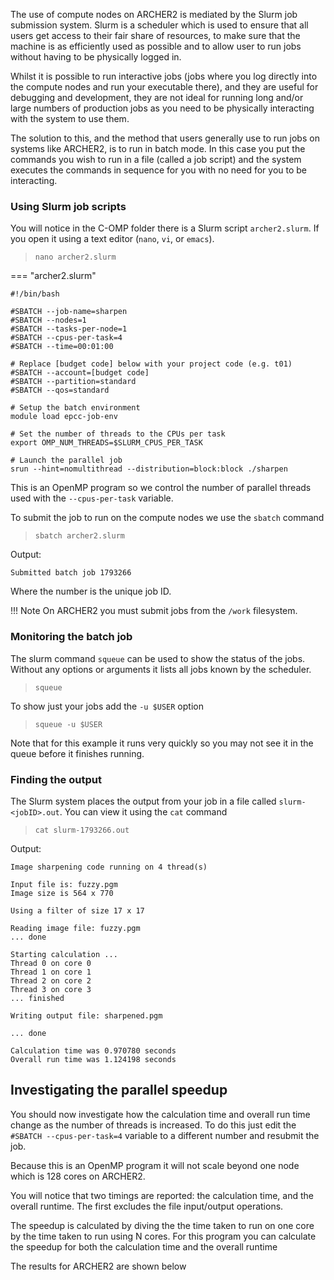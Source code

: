 

The use of compute nodes on ARCHER2 is mediated by the Slurm job submission system. Slurm is a scheduler which is used to ensure that all users get access to their fair share of resources, to make sure that the machine is as efficiently used as possible and to allow user to run jobs without having to be physically logged in.

Whilst it is possible to run interactive jobs (jobs where you log directly into the compute nodes and run your executable there), and they are useful for debugging and development, they are not ideal for running long and/or large numbers of production jobs as you need to be physically interacting with the system to use them. 

The solution to this, and the method that users generally use to run jobs on systems like ARCHER2, is to run in batch mode. In this case you put the commands you wish to run in a file (called a job script) and the system executes the commands in sequence for you with no need for you to be interacting.

### Using Slurm job scripts

You will notice in the C-OMP folder there is a Slurm script ``archer2.slurm``. If you open it using a text editor (``nano``, ``vi``, or ``emacs``).

>```
>nano archer2.slurm
>```


=== "archer2.slurm"

``` slurm
#!/bin/bash

#SBATCH --job-name=sharpen
#SBATCH --nodes=1
#SBATCH --tasks-per-node=1
#SBATCH --cpus-per-task=4
#SBATCH --time=00:01:00

# Replace [budget code] below with your project code (e.g. t01)
#SBATCH --account=[budget code]
#SBATCH --partition=standard
#SBATCH --qos=standard

# Setup the batch environment
module load epcc-job-env

# Set the number of threads to the CPUs per task
export OMP_NUM_THREADS=$SLURM_CPUS_PER_TASK

# Launch the parallel job
srun --hint=nomultithread --distribution=block:block ./sharpen
```



This is an OpenMP program so we control the number of parallel threads used with the ``--cpus-per-task`` variable.

To submit the job to run on the compute nodes we use the ``sbatch`` command

>```
>sbatch archer2.slurm
>```

Output:
```
Submitted batch job 1793266
```
Where the number is the unique job ID.

!!! Note
    On ARCHER2 you must submit jobs from the ``/work`` filesystem.



### Monitoring the batch job
The slurm command ``squeue`` can be used to show the status of the jobs. Without any options or arguments it lists all jobs known by the scheduler.
>```
>squeue
>```

To show just your jobs add  the ``-u $USER`` option
>```
>squeue -u $USER
>```
Note that for this example it runs very quickly so you may not see it in the queue before it finishes running.

### Finding the output
The Slurm system places the output from your job in a file called ``slurm-<jobID>.out``. You can view it using the ``cat`` command

>```
>cat slurm-1793266.out
>```


Output:
```
Image sharpening code running on 4 thread(s)

Input file is: fuzzy.pgm
Image size is 564 x 770

Using a filter of size 17 x 17

Reading image file: fuzzy.pgm
... done

Starting calculation ...
Thread 0 on core 0
Thread 1 on core 1
Thread 2 on core 2
Thread 3 on core 3
... finished

Writing output file: sharpened.pgm

... done

Calculation time was 0.970780 seconds
Overall run time was 1.124198 seconds
```


## Investigating the parallel speedup

You should now investigate how the calculation time and overall run time change as the number of threads is increased. To do this just edit the ``#SBATCH --cpus-per-task=4`` variable to a different number and resubmit the job.

Because this is an OpenMP program it will not scale beyond one node which is 128 cores on ARCHER2.

You will notice that two timings are reported: the calculation time, and the overall runtime. The first excludes the file input/output operations.

The speedup is calculated by diving the the time taken to run on one core by the time taken to run using N cores. For this program you can calculate the speedup for both the calculation time and the overall runtime

The results for ARCHER2 are shown below

